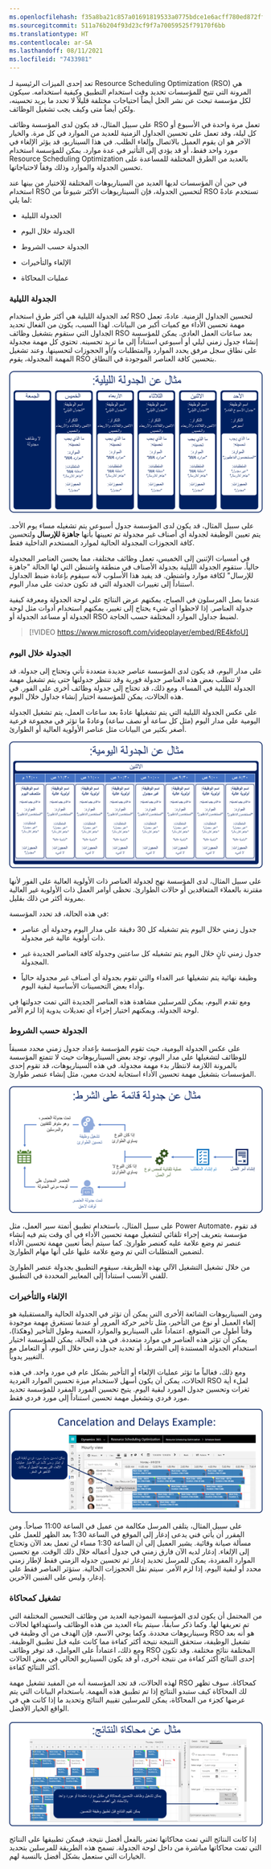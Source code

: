 ```yaml
---
ms.openlocfilehash: f35a8ba21c857a01691819533a0775bdce1e6acff780ed872fff185aca6bec82
ms.sourcegitcommit: 511a76b204f93d23cf9f7a70059525f79170f6bb
ms.translationtype: HT
ms.contentlocale: ar-SA
ms.lasthandoff: 08/11/2021
ms.locfileid: "7433981"
---
```

تعد إحدى الميزات الرئيسية لـ Resource Scheduling Optimization ‏(RSO) هي المرونة التي تتيح للمؤسسات تحديد وقت استخدام التطبيق وكيفية استخدامه. سيكون لكل مؤسسة تبحث عن نشر الحل أيضاً احتياجات مختلفة قليلاً لا تحدد ما يريد تحسينه، ولكن أيضاً متى وكيف يجب تشغيل الوظائف.

على سبيل المثال، قد يكون لدى المؤسسة وظائف RSO تعمل مرة واحدة في الأسبوع أو كل ليلة، وقد تعمل على تحسين الجداول الزمنية للعديد من الموارد في كل مرة. والخيار الآخر هو ان يقوم العميل بالاتصال وإلغاء الطلب. في هذا السيناريو، قد يؤثر الإلغاء في مورد واحد فقط، أو قد يؤدي إلى التأثير في عدة موارد. يمكن للمؤسسة استخدام Resource Scheduling Optimization بالعديد من الطرق المختلفة للمساعدة على تحسين الجدولة والموارد وذلك وفقاً لاحتياجاتها.

في حين أن المؤسسات لديها العديد من السيناريوهات المختلفة للاختيار من بينها عند استخدام RSO لتحسين الجدولة، فإن السيناريوهات الأكثر شيوعاً من RSO تستخدم عادةً لما يلي:

-   الجدولة الليلية

-   الجدولة خلال اليوم

-   الجدولة حسب الشروط

-   الإلغاء والتأخيرات

-   عمليات المحاكاة

### <a name="overnight-scheduling"></a>الجدولة الليلية

تُعد الجدولة الليلية هي أكثر طرق استخدام RSO لتحسين الجداول الزمنية. عادةً، تعمل مهمة تحسين الأداء مع كميات أكبر من البيانات. لهذا السبب، يكون من الفعال تحديد الجداول التي ستقوم بتشغيل وظائف RSO بعد ساعات العمل العادي. يمكن للمؤسسة إنشاء جدول زمني ليلي أو أسبوعي استناداً إلى ما تريد تحسينه. تحتوي كل مهمة مجدولة على نطاق سجل مرفق يحدد الموارد والمتطلبات و/أو الحجوزات لتحسينها. وعند تشغيل المهمة المجدولة، يقوم RSO بتحسين كافة العناصر الموجودة في النطاق.

![مثال على الجدولة الليلية باستخدام RSO لتحسين الجداول.](../media/overnight-scheduling-example.png)

على سبيل المثال، قد يكون لدى المؤسسة جدول أسبوعي يتم تشغيله مساء يوم الأحد. يتم تعيين الوظيفة لجدولة أي أصناف غير مجدولة تم تعيينها بأنها **جاهزة للإرسال** ولتحسين كافة الحجوزات المجدولة الحالية لموارد المستخدم الداخلية فقط.

في أمسيات الإثنين إلى الخميس، تعمل وظائف مختلفة، مما يحسن العناصر المجدولة حالياً. ستقوم الجدولة الليلية بجدولة الأصناف في منطقة واشنطن التي لها الحالة "جاهزة للإرسال" لكافة موارد واشنطن. قد يفيد هذا الأسلوب لأنه سيقوم بإعادة ضبط الجداول استناداً إلى تغييرات الجدولة التي قد تكون حدثت على مدار اليوم.

عندما يصل المرسلون في الصباح، يمكنهم عرض النتائج على لوحة الجدولة ومعرفة كيفية جدولة العناصر. إذا لاحظوا أي شيء يحتاج إلى تغيير، يمكنهم استخدام أدوات مثل لوحة الجدولة أو مساعد الجدولة أو RSO لضبط جداول الموارد المختلفة حسب الحاجة.

> [!VIDEO https://www.microsoft.com/videoplayer/embed/RE4kfoU]

### <a name="intraday-scheduling"></a>الجدولة خلال اليوم

على مدار اليوم، قد يكون لدى المؤسسة عناصر جديدة متعددة تأتي وتحتاج إلى جدولة. قد لا تتطلب بعض هذه العناصر جدولة فورية وقد تنتظر جدولتها حتى يتم تشغيل مهمة الجدولة الليلية في المساء. ومع ذلك، قد تحتاج إلى جدولة وظائف أخرى على الفور. في هذه الحالات، يمكن للمؤسسة اختيار إنشاء جداول خلال اليوم.

على عكس الجدولة الليلية التي يتم تشغيلها عادةً بعد ساعات العمل، يتم تشغيل الجدولة اليومية على مدار اليوم (مثل كل ساعة أو نصف ساعة) وعادةً ما تؤثر في مجموعة فرعية أصغر بكثير من البيانات مثل عناصر الأولوية العالية أو الطوارئ.

![مثال الجدولة اليومية للوظائف التي تحتاج إلى جدولة على الفور.](../media/intraday-scheduling-example.png)

على سبيل المثال، لدى المؤسسة نهج لجدولة العناصر ذات الأولوية العالية على الفور لأنها مقترنة بالعملاء المتعاقدين أو حالات الطوارئ. تحظى أوامر العمل ذات الأولوية غير العالية بمرونة أكثر من ذلك بقليل.

في هذه الحالة، قد تحدد المؤسسة:

-   جدول زمني خلال اليوم يتم تشغيله كل 30 دقيقة على مدار اليوم وجدولة أي عناصر ذات أولوية عالية غير مجدولة.

-   جدول زمني ثانٍ خلال اليوم يتم تشغيله كل ساعتين وجدولة كافة العناصر الجديدة غير المجدولة.

-   وظيفة نهائية يتم تشغيلها عبر الغداء والتي تقوم بجدولة أي أصناف غير مجدولة حالياً وأداء بعض التحسينات الأساسية لبقية اليوم.

ومع تقدم اليوم، يمكن للمرسلين مشاهدة هذه العناصر الجديدة التي تمت جدولتها في لوحة الجدولة، ويمكنهم اختيار إجراء أي تعديلات يدوية إذا لزم الأمر.

### <a name="condition-based-scheduling"></a>الجدولة حسب الشروط

على عكس الجدولة اليومية، حيث تقوم المؤسسة بإعداد جدول زمني محدد مسبقاً للوظائف لتشغيلها على مدار اليوم، توجد بعض السيناريوهات حيث لا تتمتع المؤسسة بالمرونة اللازمة لانتظار بدء مهمة مجدولة. في هذه السيناريوهات، قد تقوم إحدى المؤسسات بتشغيل مهمة تحسين الأداء استجابة لحدث معين، مثل إنشاء عنصر طوارئ.

![مثال على الجدولة المستندة إلى الشرط لمهمة التحسين كاستجابة لحدث معين.](../media/condition-based-scheduling-example.png)

على سبيل المثال، باستخدام تطبيق أتمتة سير العمل، مثل Power Automate، قد تقوم مؤسسة بتعريف إجراء تلقائي لتشغيل مهمة تحسين الأداء في أي وقت يتم فيه إنشاء عنصر تم وضع علامة عليه كعنصر طوارئ. كما سيتم أيضاً تعيين مهمة تحسين الأداء لتضمين المتطلبات التي تم وضع علامة عليها على أنها مهام الطوارئ.

من خلال تشغيل التشغيل الآلي بهذه الطريقة، سيقوم التطبيق بجدولة عنصر الطوارئ للفني الأنسب استناداً إلى المعايير المحددة في التطبيق.

### <a name="cancelation-and-delays"></a>الإلغاء والتأخيرات

ومن السيناريوهات الشائعة الأخرى التي يمكن أن تؤثر في الجدولة الحالية والمستقبلية هو إلغاء العميل أو نوع من التأخير، مثل تأخير حركة المرور أو عندما تستغرق مهمة موجودة وقتاً أطول من المتوقع.
اعتماداً على السيناريو والموارد المعنية وطول التأخير (وهكذا)، يمكن أن تؤثر هذه العناصر في موارد متعددة. في هذه الحالة، يمكن للمؤسسة اختيار استخدام الجدولة المستندة إلى الشرط، أو تحديد جدول زمني خلال اليوم، أو التعامل مع التغيير يدوياً.

ومع ذلك، فغالباً ما تؤثر عمليات الإلغاء أو التأخير بشكل عام في مورد واحد. في هذه الحالات، يمكن أن يكون أسهل لاستخدام ميزة تحسين الموارد الفردية RSO لملء أية ثغرات وتحسين جدول المورد لبقية اليوم. يتيح تحسين المورد المفرد للمؤسسة تحديد مورد فردي وتشغيل مهمة تحسين استناداً إلى مورد فردي فقط.

![مثال لعملية إلغاء وتأخير لمهمة تحسين الأداء استناداً إلى مورد فردي فقط.](../media/cancellation-delays-example.png)

على سبيل المثال، يتلقى المرسل مكالمة من عميل في الساعة 11:00 صباحاً. ومن المقرر أن يأتي فني يدعى إدغار إلى الموقع في الساعة 1:30 بعد الظهر للعمل على مسألة صيانة وقائية.
يشير العميل إلى أن الساعة 1:30 مساء لن تعمل بعد الآن وتحتاج إلى الإلغاء. إدغار لديه الآن فارق زمني في جدول أعماله خلال ذلك الوقت. مع تحسين الموارد المفردة، يمكن للمرسل تحديد إدغار ثم تحسين جدوله الزمني فقط لإطار زمني محدد أو لبقية اليوم، إذا لزم الأمر. سيتم نقل الحجوزات الحالية. ستؤثر العناصر فقط على إدغار، وليس على الفنيين الآخرين.

### <a name="running-as-simulation"></a>تشغيل كمحاكاة

من المحتمل أن يكون لدى المؤسسة النموذجية العديد من وظائف التحسين المختلفة التي تم تعريفها لها. وكما ذكر سابقاً، سيتم بناء العديد من هذه الوظائف واستهدافها لحالات وسيناريوهات محددة. وكما يوحي الاسم، فإن الهدف من أي وظيفة في RSO هو أنه بعد تشغيل الوظيفة، ستحقق النتيجة نتيجة أكثر كفاءة مما كانت عليه قبل تطبيق الوظيفة.
ومع ذلك، اعتماداً على العوامل، قد توفر وظائف RSO المختلفة نتائج مختلفة. وقد تكون إحدى النتائج أكثر كفاءة من نتيجة أخرى، أو قد يكون السيناريو الحالي في بعض الحالات أكثر النتائج كفاءة.

لهذه الحالات، قد تجد المؤسسة أنه من المفيد تشغيل مهمة RSO كمحاكاة. سوف تظهر لك المحاكاة كيف ستبدو النتائج إذا تم تطبيق هذه المهمة. باستخدام البيانات التي يتم عرضها كجزء من المحاكاة، يمكن للمرسلين تقييم النتائج وتحديد ما إذا كانت هي في الواقع الخيار الأفضل.

![مثال على محاكاة النتائج المستخدمة من قِبل المرسلين لتقييم النتائج وتحديد الخيار الأفضل.](../media/simulating-results-example.png)

إذا كانت النتائج التي تمت محاكاتها تعتبر بالفعل أفضل نتيجة، فيمكن تطبيقها على النتائج التي تمت محاكاتها مباشرة من داخل لوحة الجدولة.
تسمح هذه الطريقة للمرسلين بتحديد الخيارات التي ستعمل بشكل أفضل بالنسبة لهم.

